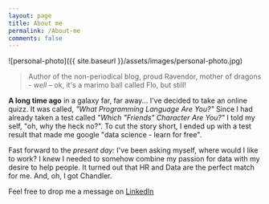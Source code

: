 ```yaml
---
layout: page
title: About me
permalink: /About-me
comments: false
---
```


![personal-photo]({{ site.baseurl }}/assets/images/personal-photo.jpg)

> Author of the non-periodical blog, proud Ravendor, mother of dragons - *well* – ok, it's a marimo ball called Flo, but still!

**A long time ago** in a galaxy far, far away... I've decided to take an online quizz. It was called, *"What Programming Language Are You?"* Since I had already taken a test called *"Which "Friends" Character Are You?"* I told my self, "oh, why the heck no?". To cut the story short, I ended up with a test result that made me google "data science - learn for free".

Fast forward to the *present day:* I've been asking myself, where would I like to work? I knew I needed to somehow combine my passion for data with my desire to help people. It turned out that HR and Data are the perfect match for me. And, oh, I got Chandler.

Feel free to drop me a message on [LinkedIn](https://www.linkedin.com/in/pavlinaschuster/)
